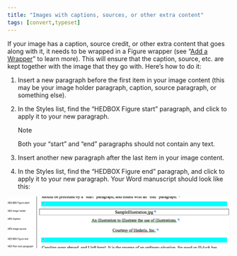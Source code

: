```yaml
---
title: "Images with captions, sources, or other extra content"
tags: [convert,typeset]
---
```

 
<html><body><section data-type="chapter" class="hsecchapter" data-hederis-type="hsecchapter" id="images-with-captions-etc" data-pi-attrs="id: images-with-captions-etc; data-tags: convert,typeset;" role="doc-chapter" data-tags="convert,typeset" data-author-name=" " data-book-title=" " title="Images with captions, sources, or other extra content"><p class="hblkp" data-hederis-type="hblkp" id="pw0lWlqPo">If your image has a caption, source credit, or other extra content that goes along with it, it needs to be wrapped in a Figure wrapper (see &#8220;<a href="{% link _docs/add-a-wrapper.md %}" class="hspana" data-hederis-type="hspana" id="pIi8nU9YP">Add a Wrapper</a>&#8221; to learn more). This will ensure that the caption, source, etc. are kept together with the image that they go with. Here&#8217;s how to do it:</p><ol class="hwprnumlist" data-hederis-type="hwprnumlist" id="pjkyge2ab"><li class="hblkoli" data-hederis-type="hblkoli" id="lieNAOyVmv"><p class="hblkoli" data-hederis-type="hblklip" id="pZDOv1f95">Insert a new paragraph before the first item in your image content (this may be your image holder paragraph, caption, source paragraph, or something else).</p></li><li class="hblkoli" data-hederis-type="hblkoli" id="li4oe7rGI2"><p class="hblkoli" data-hederis-type="hblklip" id="pMgipJcyE">In the Styles list, find the &#8220;HEDBOX Figure start&#8221; paragraph, and click to apply it to your new paragraph.</p><aside class="hwprbox box" data-hederis-type="hwprbox" id="pq5zQKAVu" data-type="sidebar"><p class="hblktype" data-hederis-type="hblktype" id="pnlp4WWvc">Note</p><p class="hblkp" data-hederis-type="hblkp" id="pJBNzLww6">Both your &#8220;start&#8221; and &#8220;end&#8221; paragraphs should not contain any text.</p></aside></li><li class="hblkoli" data-hederis-type="hblkoli" id="li3EuRfBWS"><p class="hblkoli" data-hederis-type="hblklip" id="ps9K50btl">Insert another new paragraph after the last item in your image content.</p></li><li class="hblkoli" data-hederis-type="hblkoli" id="liXiaWx2Tz"><p class="hblkoli" data-hederis-type="hblklip" id="p88JoXYjI">In the Styles list, find the &#8220;HEDBOX Figure end&#8221; paragraph, and click to apply it to your new paragraph. Your Word manuscript should look like this:</p></li></ol><img data-hederis-type="hblkimg" class="hblkimg" id="pQERrBz2U" src="/images/image_2.png" data-img-src="/images/image_2.png"/></section></body></html>
